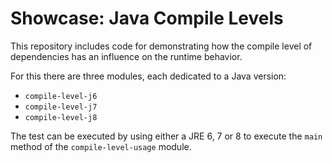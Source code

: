 # Showcase: Java Compile Levels
This repository includes code for demonstrating how the compile level of dependencies has an influence on the runtime behavior.

For this there are three modules, each dedicated to a Java version:

- `compile-level-j6`
- `compile-level-j7`
- `compile-level-j8`

The test can be executed by using either a JRE 6, 7 or 8 to execute the `main` method of the `compile-level-usage` module.
